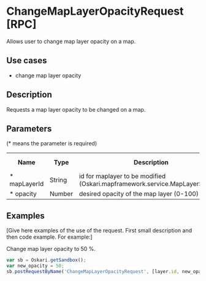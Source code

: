# ChangeMapLayerOpacityRequest [RPC]

Allows user to change map layer opacity on a map.

## Use cases

- change map layer opacity

## Description

Requests a map layer opacity to be changed on a map. 

## Parameters

(* means the parameter is required)

<table class="table">
<tr>
  <th> Name</th><th> Type</th><th> Description</th><th> Default value</th>
</tr>
<tr>
  <td>* mapLayerId </td><td> String </td><td> id for maplayer to be modified (Oskari.mapframework.service.MapLayerService) </td><td> </td>
</tr>
<tr>
  <td>* opacity </td><td> Number </td><td> desired opacity of the map layer (0-100) </td><td> </td>
</tr>
</table>

## Examples

[Give here examples of the use of the request. First small description and then code example. For example:]

Change map layer opacity to 50 %.
```javascript
var sb = Oskari.getSandbox();
var new_opacity = 50;
sb.postRequestByName('ChangeMapLayerOpacityRequest', [layer.id, new_opacity]);
```
